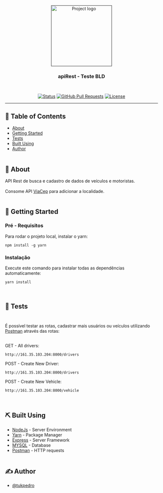 <p align="center">
  <a href="" rel="noopener">
 <img width=200px height=200px src="./img/1.png" alt="Project logo"></a>
</p>
<h3 align="center">apiRest - Teste BLD</h3>
<br>
<div align="center">

[![Status](https://img.shields.io/badge/status-active-success.svg)]()
[![GitHub Pull Requests](https://img.shields.io/github/issues-pr/kylelobo/The-Documentation-Compendium.svg)](https://github.com/tukpedro/Web-Development-Studies/pulls)
[![License](https://img.shields.io/badge/license-MIT-blue.svg)](/LICENSE)

</div>

---


## 📝 Table of Contents

- [About](#about)
- [Getting Started](#getting_started)
- [Tests](#tests)
- [Built Using](#built_using)
- [Author](#authors)
<br><br>

## 🧐 About <a name = "about"></a>
API Rest de busca e cadastro de dados de veículos e motoristas.<br><br>
Consome API <a href="https://viacep.com.br/">ViaCep</a> para adicionar a localidade.<br><br>

## 🏁 Getting Started <a name = "getting_started"></a>

### Pré - Requisitos

Para rodar o projeto local, instalar o yarn:

```
npm install -g yarn
```

### Instalação

Execute este comando para instalar todas as dependências automaticamente:

```
yarn install
```
<br>


## 🔧 Tests <a name = "tests"></a><br><br>

É possível testar as rotas, cadastrar mais usuários ou veículos utilizando <a href="https://www.postman.com/">Postman</a> através das rotas:<br><br>

GET -  All drivers:
```
http://161.35.103.204:8000/drivers
```
POST - Create New Driver:
```
http://161.35.103.204:8000/drivers
```
POST - Create New Vehicle:
```
http://161.35.103.204:8000/vehicle
```
<br>

## ⛏️ Built Using <a name = "built_using"></a>

- [NodeJs](https://nodejs.org/en/) - Server Environment
- [Yarn](https://yarnpkg.com/) - Package Manager
- [Express](https://expressjs.com/) - Server Framework
- [MYSQL](https://www.mysql.com/) - Database
- [Postman](https://www.postman.com/) - HTTP requests
<br><br>


## ✍️ Author <a name = "authors"></a>

- [@tukpedro](https://github.com/tukpedro)
